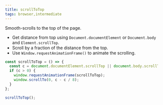 ```yaml
---
title: scrollToTop
tags: browser,intermediate
---
```


Smooth-scrolls to the top of the page.

- Get distance from top using `Document.documentElement` or `Document.body` and `Element.scrollTop`.
- Scroll by a fraction of the distance from the top.
- Use `Window.requestAnimationFrame()` to animate the scrolling.

```js
const scrollToTop = () => {
  const c = document.documentElement.scrollTop || document.body.scrollTop;
  if (c > 0) {
    window.requestAnimationFrame(scrollToTop);
    window.scrollTo(0, c - c / 8);
  }
};
```

```js
scrollToTop();
```
